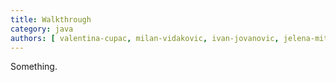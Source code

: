 ```yaml
---
title: Walkthrough
category: java
authors: [ valentina-cupac, milan-vidakovic, ivan-jovanovic, jelena-mitrovic ]
---
```


Something.